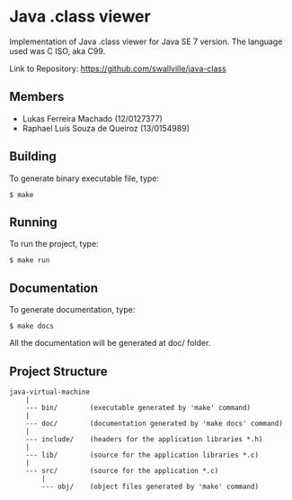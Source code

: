 Java .class viewer
====================
Implementation of Java .class viewer for Java SE 7 version. The language used was C ISO, aka C99.

Link to Repository: https://github.com/swallville/java-class

Members
-------
- Lukas Ferreira Machado (12/0127377)
- Raphael Luís Souza de Queiroz (13/0154989)

Building
--------

To generate binary executable file, type:

    $ make

Running
-------
To run the project, type:

    $ make run

Documentation
-------------
To generate documentation, type:

    $ make docs

All the documentation will be generated at doc/ folder.        

Project Structure
-----------------

    java-virtual-machine
        |
        --- bin/        (executable generated by 'make' command)
        |
        --- doc/        (documentation generated by 'make docs' command)
        |
        --- include/    (headers for the application libraries *.h)
        |
        --- lib/        (source for the application libraries *.c)
        |
        --- src/        (source for the application *.c)
            |
            --- obj/    (object files generated by 'make' command)
